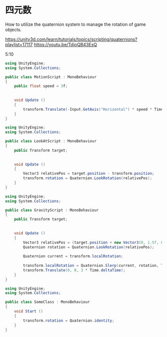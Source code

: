 # 四元数

How to utilize the quaternion system to manage the rotation of game objects.

https://unity3d.com/learn/tutorials/topics/scripting/quaternions?playlist=17117
https://youtu.be/TdjoQB43EsQ

5:10

```cs
using UnityEngine;
using System.Collections;

public class MotionScript : MonoBehaviour 
{   
    public float speed = 3f;
    
    
    void Update () 
    {
        transform.Translate(-Input.GetAxis("Horizontal") * speed * Time.deltaTime, 0, 0);
    }
}
```

```cs
using UnityEngine;
using System.Collections;

public class LookAtScript : MonoBehaviour 
{
    public Transform target;
    
    
    void Update () 
    {
        Vector3 relativePos = target.position - transform.position;
        transform.rotation = Quaternion.LookRotation(relativePos);
    }
}
```

```cs
using UnityEngine;
using System.Collections;

public class GravityScript : MonoBehaviour 
{
    public Transform target;
    
    
    void Update () 
    {
        Vector3 relativePos = (target.position + new Vector3(0, 1.5f, 0)) - transform.position;
        Quaternion rotation = Quaternion.LookRotation(relativePos);
        
        Quaternion current = transform.localRotation;
        
        transform.localRotation = Quaternion.Slerp(current, rotation, Time.deltaTime);
        transform.Translate(0, 0, 3 * Time.deltaTime);
    }
}
```

```cs
using UnityEngine;
using System.Collections;

public class SomeClass : MonoBehaviour 
{
    void Start () 
    {
        transform.rotation = Quaternion.identity;
    }
}
```
